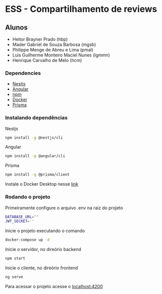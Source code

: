 # ESS - Compartilhamento de reviews

## Alunos

- Heitor Brayner Prado (hbp)
- Mader Gabriel de Souza Barbosa (mgsb)
- Philippe Menge de Abreu e Lima (pmal)
- Luis Guilherme Monteiro Maciel Nunes (lgmmn)
- Henrique Carvalho de Melo (hcm)

### Dependencies

- [Nestjs](https://nestjs.com)
- [Angular](https://angular.io)
- [npm](https://www.npmjs.com)
- [Docker](https://www.docker.com/products/docker-desktop/)
- [Prisma](https://www.prisma.io)

### Instalando dependências
Nestjs
```bash
npm install -g @nestjs/cli
```
Angular
```bash
npm install -g @angular/cli
```
Prisma
```bash
npm install -g @prisma/client
```
Instale o Docker Desktop nesse [link](https://www.docker.com/products/docker-desktop/)

### Rodando o projeto
Primeiramente configure o arquivo .env na raiz do projeto
```bash
DATABASE_URL=""
JWT_SECRET=''
```
Inicie o projeto executando o comando
```bash
docker-compose up -d
```
Inicie o servidor, no direório backend
```bash
npm start
```
Inicie o cliente, no direório frontend
```bash
ng serve
```
Para acessar o projeto acesse o [localhost:4200](http://localhost:4200)

